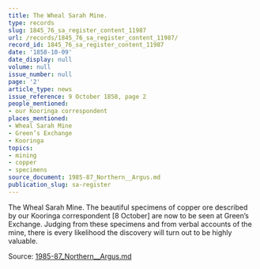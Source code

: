 ```yaml
---
title: The Wheal Sarah Mine.
type: records
slug: 1845_76_sa_register_content_11987
url: /records/1845_76_sa_register_content_11987/
record_id: 1845_76_sa_register_content_11987
date: '1858-10-09'
date_display: null
volume: null
issue_number: null
page: '2'
article_type: news
issue_reference: 9 October 1858, page 2
people_mentioned:
- our Kooringa correspondent
places_mentioned:
- Wheal Sarah Mine
- Green’s Exchange
- Kooringa
topics:
- mining
- copper
- specimens
source_document: 1985-87_Northern__Argus.md
publication_slug: sa-register
---
```


The Wheal Sarah Mine.  The beautiful specimens of copper ore described by our Kooringa correspondent [8 October] are now to be seen at Green’s Exchange.  Judging from these specimens and from verbal accounts of the mine, there is every likelihood the discovery will turn out to be highly valuable.

Source: [1985-87_Northern__Argus.md](/downloads/markdown/1985-87_Northern__Argus.md)
